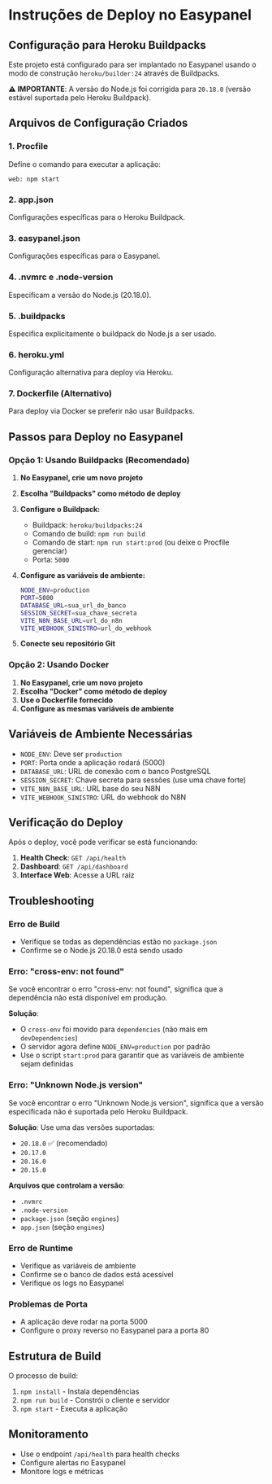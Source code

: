# Instruções de Deploy no Easypanel

## Configuração para Heroku Buildpacks

Este projeto está configurado para ser implantado no Easypanel usando o modo de construção `heroku/builder:24` através de Buildpacks.

**⚠️ IMPORTANTE**: A versão do Node.js foi corrigida para `20.18.0` (versão estável suportada pelo Heroku Buildpack).

## Arquivos de Configuração Criados

### 1. Procfile
Define o comando para executar a aplicação:
```
web: npm start
```

### 2. app.json
Configurações específicas para o Heroku Buildpack.

### 3. easypanel.json
Configurações específicas para o Easypanel.

### 4. .nvmrc e .node-version
Especificam a versão do Node.js (20.18.0).

### 5. .buildpacks
Especifica explicitamente o buildpack do Node.js a ser usado.

### 6. heroku.yml
Configuração alternativa para deploy via Heroku.

### 7. Dockerfile (Alternativo)
Para deploy via Docker se preferir não usar Buildpacks.

## Passos para Deploy no Easypanel

### Opção 1: Usando Buildpacks (Recomendado)

1. **No Easypanel, crie um novo projeto**
2. **Escolha "Buildpacks" como método de deploy**
3. **Configure o Buildpack:**
   - Buildpack: `heroku/buildpacks:24`
   - Comando de build: `npm run build`
   - Comando de start: `npm run start:prod` (ou deixe o Procfile gerenciar)
   - Porta: `5000`

4. **Configure as variáveis de ambiente:**
   ```bash
   NODE_ENV=production
   PORT=5000
   DATABASE_URL=sua_url_do_banco
   SESSION_SECRET=sua_chave_secreta
   VITE_N8N_BASE_URL=url_do_n8n
   VITE_WEBHOOK_SINISTRO=url_do_webhook
   ```

5. **Conecte seu repositório Git**

### Opção 2: Usando Docker

1. **No Easypanel, crie um novo projeto**
2. **Escolha "Docker" como método de deploy**
3. **Use o Dockerfile fornecido**
4. **Configure as mesmas variáveis de ambiente**

## Variáveis de Ambiente Necessárias

- `NODE_ENV`: Deve ser `production`
- `PORT`: Porta onde a aplicação rodará (5000)
- `DATABASE_URL`: URL de conexão com o banco PostgreSQL
- `SESSION_SECRET`: Chave secreta para sessões (use uma chave forte)
- `VITE_N8N_BASE_URL`: URL base do seu N8N
- `VITE_WEBHOOK_SINISTRO`: URL do webhook do N8N

## Verificação do Deploy

Após o deploy, você pode verificar se está funcionando:

1. **Health Check**: `GET /api/health`
2. **Dashboard**: `GET /api/dashboard`
3. **Interface Web**: Acesse a URL raiz

## Troubleshooting

### Erro de Build
- Verifique se todas as dependências estão no `package.json`
- Confirme se o Node.js 20.18.0 está sendo usado

### Erro: "cross-env: not found"
Se você encontrar o erro "cross-env: not found", significa que a dependência não está disponível em produção.

**Solução**: 
- O `cross-env` foi movido para `dependencies` (não mais em `devDependencies`)
- O servidor agora define `NODE_ENV=production` por padrão
- Use o script `start:prod` para garantir que as variáveis de ambiente sejam definidas

### Erro: "Unknown Node.js version"
Se você encontrar o erro "Unknown Node.js version", significa que a versão especificada não é suportada pelo Heroku Buildpack.

**Solução**: Use uma das versões suportadas:
- `20.18.0` ✅ (recomendado)
- `20.17.0`
- `20.16.0`
- `20.15.0`

**Arquivos que controlam a versão**:
- `.nvmrc`
- `.node-version`
- `package.json` (seção `engines`)
- `app.json` (seção `engines`)

### Erro de Runtime
- Verifique as variáveis de ambiente
- Confirme se o banco de dados está acessível
- Verifique os logs no Easypanel

### Problemas de Porta
- A aplicação deve rodar na porta 5000
- Configure o proxy reverso no Easypanel para a porta 80

## Estrutura de Build

O processo de build:
1. `npm install` - Instala dependências
2. `npm run build` - Constrói o cliente e servidor
3. `npm start` - Executa a aplicação

## Monitoramento

- Use o endpoint `/api/health` para health checks
- Configure alertas no Easypanel
- Monitore logs e métricas
